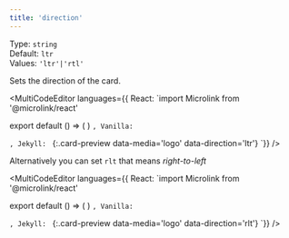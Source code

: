 ```yaml
---
title: 'direction'
--- 
```


Type: `string`<br/>
Default: `ltr`<br/>
Values: `'ltr'|'rtl'`

Sets the direction of the card.

<MultiCodeEditor languages={{
  React: `import Microlink from '@microlink/react' 
  
export default () => (
  <Microlink
    url='https://microlink.io'
    media='logo'
    direction='ltr'
  />
)
`, Vanilla: `
<script>
  document.addEventListener('DOMContentLoaded', function (event) {
    microlink('a', { media: 'logo', direction:'ltr' })
  })
</script>
`, Jekyll: `
[](https://microlink.io){:.card-preview data-media='logo' data-direction='ltr'}
`}} 
/>

<Microlink url='https://microlink.io' media='logo' />

<Figcaption children="The default direction is rtl."  />

Alternatively you can set `rlt` that means *right-to-left*

<MultiCodeEditor languages={{
  React: `import Microlink from '@microlink/react' 
  
export default () => (
  <Microlink
    url='https://microlink.io'
    media='logo'
    direction='rlt'
  />
)
`, Vanilla: `
<script>
  document.addEventListener('DOMContentLoaded', function (event) {
    microlink('a', { media: 'logo', direction:'rlt' })
  })
</script>
`, Jekyll: `
[](https://microlink.io){:.card-preview data-media='logo' data-direction='rlt'}
`}} 
/>

<Microlink url='https://microlink.io' direction='rtl' media='logo' />
